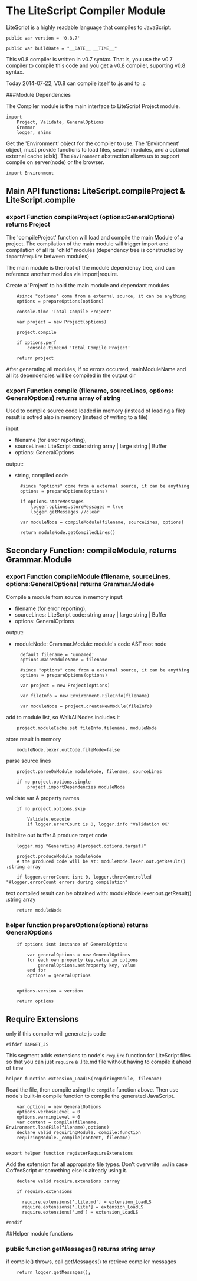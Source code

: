 The LiteScript Compiler Module
==============================
LiteScript is a highly readable language that compiles to JavaScript.

    public var version = '0.8.7'

    public var buildDate = "__DATE__ __TIME__"

This v0.8 compiler is written in v0.7 syntax. 
That is, you use the v0.7 compiler to compile this code 
and you get a v0.8 compiler, suporting v0.8 syntax.

Today 2014-07-22, V0.8 can compile itself to .js and to .c

###Module Dependencies

The Compiler module is the main interface to LiteScript Project module.
    
    import 
        Project, Validate, GeneralOptions
        Grammar 
        logger, shims
    
Get the 'Environment' object for the compiler to use.
The 'Environment' object, must provide functions to load files, search modules, 
and a optional external cache (disk). 
The `Environment` abstraction allows us to support compile on server(node) or the browser.

    import Environment

   
## Main API functions: LiteScript.compileProject & LiteScript.compile 

### export Function compileProject (options:GeneralOptions) returns Project

The 'compileProject' function will load and compile the main Module of a project. 
The compilation of the main module will trigger import and compilation of all its "child" modules 
(dependency tree is constructed by `import`/`require` between modules)

The main module is the root of the module dependency tree, and can reference
another modules via import|require.

Create a 'Project' to hold the main module and dependant modules

        #since "options" come from a external source, it can be anything
        options = prepareOptions(options)

        console.time 'Total Compile Project'

        var project = new Project(options)

        project.compile

        if options.perf
            console.timeEnd 'Total Compile Project'

        return project

After generating all modules, if no errors occurred, 
mainModuleName and all its dependencies will be compiled in the output dir

### export Function compile (filename, sourceLines, options: GeneralOptions) returns array of string

Used to compile source code loaded in memory (instead of loading a file)
result is sotred also in memory (instead of writing to a file)

input: 
* filename (for error reporting), 
* sourceLines: LiteScript code: string array | large string | Buffer 
* options: GeneralOptions

output: 
* string, compiled code

        #since "options" come from a external source, it can be anything
        options = prepareOptions(options)

        if options.storeMessages
            logger.options.storeMessages = true
            logger.getMessages //clear

        var moduleNode = compileModule(filename, sourceLines, options)

        return moduleNode.getCompiledLines()


## Secondary Function: compileModule, returns Grammar.Module

### export Function compileModule (filename, sourceLines, options:GeneralOptions) returns Grammar.Module
Compile a module from source in memory
input: 
* filename (for error reporting), 
* sourceLines: LiteScript code: string array | large string | Buffer 
* options: GeneralOptions

output: 
* moduleNode: Grammar.Module: module's code AST root node 

        default filename = 'unnamed'
        options.mainModuleName = filename

        #since "options" come from a external source, it can be anything
        options = prepareOptions(options)

        var project = new Project(options)

        var fileInfo = new Environment.FileInfo(filename)

        var moduleNode = project.createNewModule(fileInfo)

add to module list, so WalkAllNodes includes it

        project.moduleCache.set fileInfo.filename, moduleNode

store result in memory
        
        moduleNode.lexer.outCode.fileMode=false

parse source lines

        project.parseOnModule moduleNode, filename, sourceLines

        if no project.options.single
            project.importDependencies moduleNode

validate var & property names

        if no project.options.skip

            Validate.execute
            if logger.errorCount is 0, logger.info "Validation OK"

initialize out buffer & produce target code 
    
        logger.msg "Generating #{project.options.target}"

        project.produceModule moduleNode
        # the produced code will be at: moduleNode.lexer.out.getResult() :string array

        if logger.errorCount isnt 0, logger.throwControlled "#logger.errorCount errors during compilation"

text compiled result can be obtained with: moduleNode.lexer.out.getResult() :string array

        return moduleNode

### helper function prepareOptions(options) returns GeneralOptions


        if options isnt instance of GeneralOptions

            var generalOptions = new GeneralOptions
            for each own property key,value in options
                generalOptions.setProperty key, value
            end for
            options = generalOptions


        options.version = version

        return options


Require Extensions
------------------

only if this compiler will generate js code

    #ifdef TARGET_JS

This segment adds extensions to node's `require` function 
for LiteScript files so that you can just `require` a .lite.md file 
without having to compile it ahead of time 

    helper function extension_LoadLS(requiringModule, filename)

Read the file, then compile using the `compile` function above. 
Then use node's built-in compile function to compile the generated JavaScript.

        var options = new GeneralOptions
        options.verboseLevel = 0
        options.warningLevel = 0 
        var content = compile(filename, Environment.loadFile(filename),options)
        declare valid requiringModule._compile:function
        requiringModule._compile(content, filename)


    export helper function registerRequireExtensions
    
Add the extension for all appropriate file types. Don't overwrite `.md` in case CoffeeScript or something else is already using it.

        declare valid require.extensions :array

        if require.extensions

          require.extensions['.lite.md'] = extension_LoadLS
          require.extensions['.lite'] = extension_LoadLS
          require.extensions['.md'] = extension_LoadLS

    #endif 

##Helper module functions

### public function getMessages() returns string array
if compile() throws, call getMessages() to retrieve compiler messages

        return logger.getMessages();

